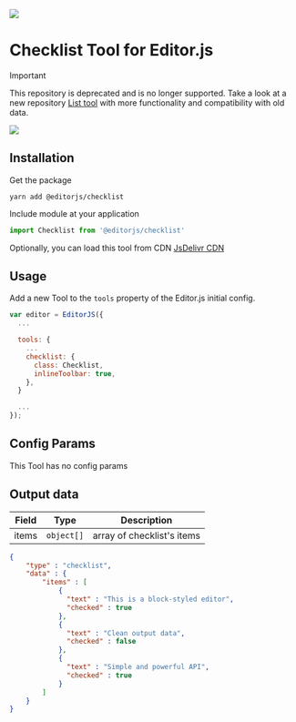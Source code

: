 ![](https://badgen.net/badge/Editor.js/v2.0/blue)

# Checklist Tool for Editor.js

> [!IMPORTANT]
> This repository is deprecated and is no longer supported.
Take a look at a new repository [List tool](https://github.com/editor-js/list) with more functionality and compatibility with old data.

![](assets/68747470733a2f2f636170656c6c612e706963732f66303939646439622d313332312d343766362d623965312d3937666331656634306236612e6a7067.jpeg)

## Installation

Get the package

```shell
yarn add @editorjs/checklist
```

Include module at your application

```javascript
import Checklist from '@editorjs/checklist'
```

Optionally, you can load this tool from CDN [JsDelivr CDN](https://cdn.jsdelivr.net/npm/@editorjs/checklist@latest)

## Usage

Add a new Tool to the `tools` property of the Editor.js initial config.

```javascript
var editor = EditorJS({
  ...

  tools: {
    ...
    checklist: {
      class: Checklist,
      inlineToolbar: true,
    },
  }

  ...
});
```

## Config Params

This Tool has no config params


## Output data

| Field | Type       | Description                            |
| ----- | ---------- | -------------------------------------- |
| items | `object[]` | array of checklist's items             |


```json
{
    "type" : "checklist",
    "data" : {
        "items" : [
            {
              "text" : "This is a block-styled editor",
              "checked" : true
            },
            {
              "text" : "Clean output data",
              "checked" : false
            },
            {
              "text" : "Simple and powerful API",
              "checked" : true
            }
        ]
    }
}
```


